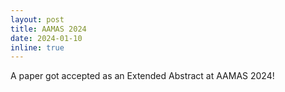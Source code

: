 ```yaml
---
layout: post
title: AAMAS 2024
date: 2024-01-10
inline: true
---
```


A paper got accepted as an Extended Abstract at AAMAS 2024!
